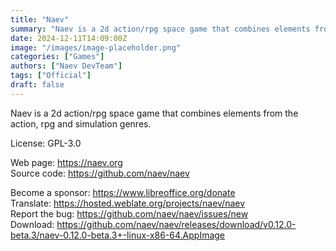 ```yaml
---
title: "Naev"
summary: "Naev is a 2d action/rpg space game that combines elements from the action, rpg and simulation genres."
date: 2024-12-11T14:09:00Z
image: "/images/image-placeholder.png"
categories: ["Games"]
authors: ["Naev DevTeam"]
tags: ["Official"]
draft: false
---
```


Naev is a 2d action/rpg space game that combines elements from the action, rpg and simulation genres.

License: GPL-3.0

Web page: <https://naev.org>  
Source code: <https://github.com/naev/naev>

Become a sponsor: <https://www.libreoffice.org/donate>  
Translate: <https://hosted.weblate.org/projects/naev/naev>  
Report the bug: <https://github.com/naev/naev/issues/new>  
Download: <https://github.com/naev/naev/releases/download/v0.12.0-beta.3/naev-0.12.0-beta.3+-linux-x86-64.AppImage>
